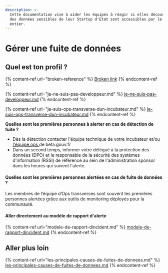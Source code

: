 ```yaml
---
description: >-
  Cette documentation vise à aider les équipes à réagir si elles découvrent que
  des données sensibles de leur Startup d'Etat sont accessibles par le monde
  entier.
---
```


# Gérer une fuite de données

## Quel est ton profil ?

{% content-ref url="broken-reference" %}
[Broken link](broken-reference)
{% endcontent-ref %}

{% content-ref url="je-ne-suis-pas-developpeur.md" %}
[je-ne-suis-pas-developpeur.md](je-ne-suis-pas-developpeur.md)
{% endcontent-ref %}

{% content-ref url="je-suis-ops-transverse-dun-incubateur.md" %}
[je-suis-ops-transverse-dun-incubateur.md](je-suis-ops-transverse-dun-incubateur.md)
{% endcontent-ref %}

**Quelles sont les premières personnes à alerter en cas de détection de fuite ?**

* Dès la détection contacter l'équipe technique de votre incubateur et/ou [l'équipe ops ](mailto:dinum@beta.gouv.fr)de beta.gouv.fr
* Dans un second temps, informer votre délégué à la protection des données (DPO) et le responsable de la sécurité des systèmes d'information (RSSI) de référence au sein de l'administration sponsor dans les heures qui suivent l'alerte.

#### Quelles sont les premières personnes alertées en cas de fuite de données ?

Les membres de l’équipe d’Ops transverses sont souvent les premières personnes alertées grâce aux outils de monitoring déployés pour la communauté.

#### Aller directement au modèle de rapport d'alerte

{% content-ref url="modele-de-rapport-dincident.md" %}
[modele-de-rapport-dincident.md](modele-de-rapport-dincident.md)
{% endcontent-ref %}

## Aller plus loin

{% content-ref url="les-principales-causes-de-fuites-de-donnees.md" %}
[les-principales-causes-de-fuites-de-donnees.md](les-principales-causes-de-fuites-de-donnees.md)
{% endcontent-ref %}
